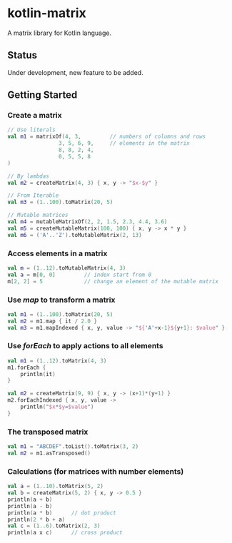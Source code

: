 # kotlin-matrix
A matrix library for Kotlin language.

## Status
Under development, new feature to be added.

## Getting Started

### Create a matrix

```kotlin
// Use literals
val m1 = matrixOf(4, 3,         // numbers of columns and rows
                3, 5, 6, 9,     // elements in the matrix
                8, 8, 2, 4,
                0, 5, 5, 8
)

// By lambdas
val m2 = createMatrix(4, 3) { x, y -> "$x-$y" }

// From Iterable
val m3 = (1..100).toMatrix(20, 5)

// Mutable matrices
val m4 = mutableMatrixOf(2, 2, 1.5, 2.3, 4.4, 3.6)
val m5 = createMutableMatrix(100, 100) { x, y -> x * y }
val m6 = ('A'..'Z').toMutableMatrix(2, 13)
```

### Access elements in a matrix

```kotlin
val m = (1..12).toMutableMatrix(4, 3)
val a = m[0, 0]         // index start from 0
m[2, 2] = 5             // change an element of the mutable matrix
```

### Use *map* to transform a matrix

```kotlin
val m1 = (1..100).toMatrix(20, 5)
val m2 = m1.map { it / 2.0 }
val m3 = m1.mapIndexed { x, y, value -> "${'A'+x-1}${y+1}: $value" }
```

### Use *forEach* to apply actions to all elements

```kotlin
val m1 = (1..12).toMatrix(4, 3)
m1.forEach {
    println(it)
}

val m2 = createMatrix(9, 9) { x, y -> (x+1)*(y+1) }
m2.forEachIndexed { x, y, value ->
    println("$x*$y=$value")
}
```

### The transposed matrix

```kotlin
val m1 = "ABCDEF".toList().toMatrix(3, 2)
val m2 = m1.asTransposed()
```

### Calculations (for matrices with number elements)

```kotlin
val a = (1..10).toMatrix(5, 2)
val b = createMatrix(5, 2) { x, y -> 0.5 }
println(a + b)
println(a - b)
println(a * b)      // dot product
println(2 * b + a)
val c = (1..6).toMatrix(2, 3)
println(a x c)      // cross product
```
